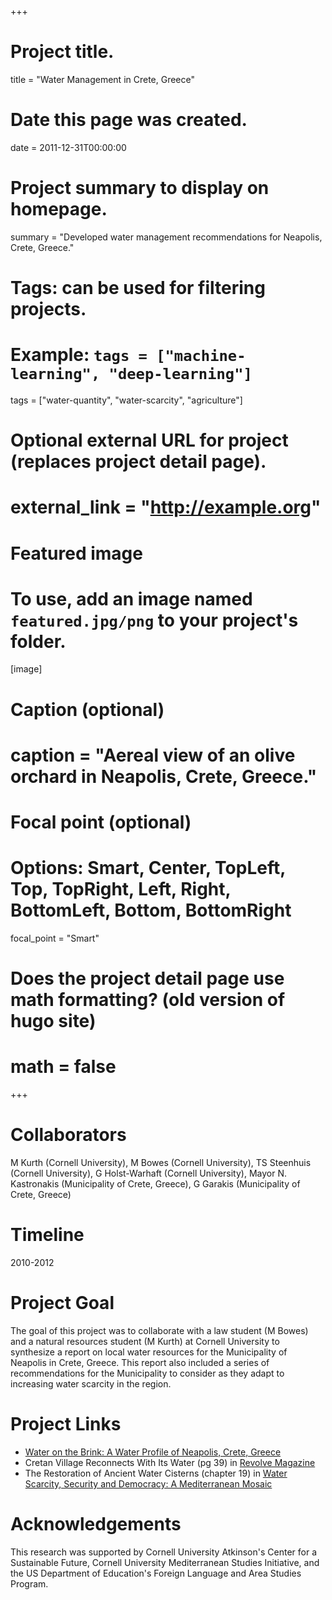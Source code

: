 +++
# Project title.
title = "Water Management in Crete, Greece"

# Date this page was created.
date = 2011-12-31T00:00:00

# Project summary to display on homepage.
summary = "Developed water management recommendations for Neapolis, Crete, Greece."

# Tags: can be used for filtering projects.
# Example: `tags = ["machine-learning", "deep-learning"]`
tags = ["water-quantity", "water-scarcity", "agriculture"]

# Optional external URL for project (replaces project detail page).
# external_link = "http://example.org"

# Featured image
# To use, add an image named `featured.jpg/png` to your project's folder.
[image]
# Caption (optional)
#  caption = "Aereal view of an olive orchard in Neapolis, Crete, Greece."

# Focal point (optional)
# Options: Smart, Center, TopLeft, Top, TopRight, Left, Right, BottomLeft, Bottom, BottomRight
  focal_point = "Smart"

# Does the project detail page use math formatting? (old version of hugo site)
# math = false

+++

# Collaborators
M Kurth (Cornell University), M Bowes (Cornell University), TS Steenhuis (Cornell University), G Holst-Warhaft (Cornell University), Mayor N. Kastronakis (Municipality of Crete, Greece), G Garakis (Municipality of Crete, Greece)

# Timeline
2010-2012

# Project Goal
The goal of this project was to collaborate with a law student (M Bowes) and a natural resources student (M Kurth) at Cornell University to synthesize a report on local water resources for the Municipality of Neapolis in Crete, Greece. This report also included a series of recommendations for the Municipality to consider as they adapt to increasing water scarcity in the region.

# Project Links
- [Water on the Brink: A Water Profile of Neapolis, Crete, Greece](https://sheilasaia.files.wordpress.com/2013/01/neapolis_final_report.pdf)
- Cretan Village Reconnects With Its Water (pg 39) in [Revolve Magazine]( https://issuu.com/revolve-magazine/docs/water-mediterranean)
- The Restoration of Ancient Water Cisterns (chapter 19) in [Water Scarcity, Security and Democracy: A Mediterranean Mosaic](https://www.gwp.org/globalassets/global/gwp-med-files/news-and-activities/various/gwp-med-final-publication-online_with-cover.pdf)


# Acknowledgements
This research was supported by Cornell University Atkinson's Center for a Sustainable Future, Cornell University Mediterranean Studies Initiative, and the US Department of Education's Foreign Language and Area Studies Program.

